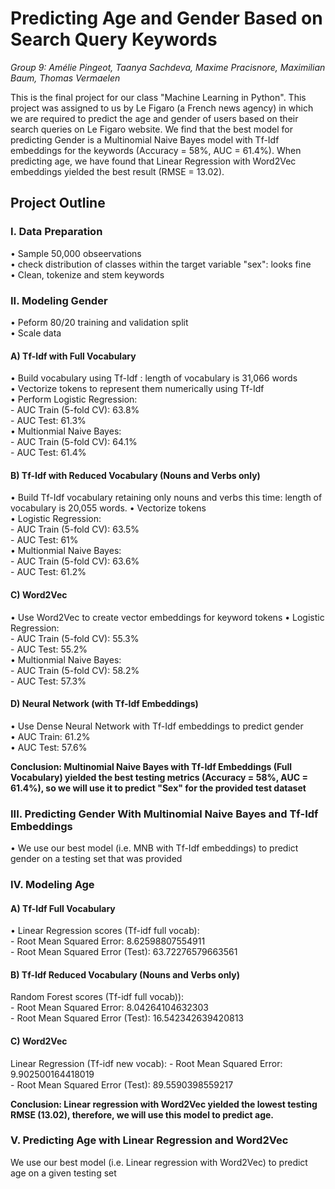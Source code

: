 # Predicting Age and Gender Based on Search Query Keywords

*Group 9: Amélie Pingeot, Taanya Sachdeva, Maxime Pracisnore, Maximilian Baum, Thomas Vermaelen*  

This is the final project for our class "Machine Learning in Python". This project was assigned to us by Le Figaro (a French news agency) in which we are required to predict the age and gender of users based on their search queries on Le Figaro website. We find that the best model for predicting Gender is a Multinomial Naive Bayes model with Tf-Idf embeddings for the keywords (Accuracy = 58%, AUC = 61.4%). When predicting age, we have found that Linear Regression with Word2Vec embeddings yielded the best result (RMSE = 13.02).    

## Project Outline

### I. Data Preparation

• Sample 50,000 obseervations   
• check distribution of classes within the target variable "sex": looks fine  
• Clean, tokenize and stem keywords  


### II. Modeling Gender 

• Peform 80/20 training and validation split  
• Scale data 

#### A) Tf-Idf with Full Vocabulary

• Build vocabulary using Tf-Idf : length of vocabulary is 31,066 words  
• Vectorize tokens to represent them numerically using Tf-Idf  
• Perform Logistic Regression:  
    - AUC Train (5-fold CV): 63.8%  
    - AUC Test: 61.3%  
• Multionmial Naive Bayes:  
    - AUC Train (5-fold CV): 64.1%  
    - AUC Test: 61.4%  

#### B) Tf-Idf with Reduced Vocabulary (Nouns and Verbs only)

• Build Tf-Idf vocabulary retaining only nouns and verbs this time: length of vocabulary is 20,055 words. 
• Vectorize tokens  
• Logistic Regression:  
    - AUC Train (5-fold CV): 63.5%  
    - AUC Test: 61%  
• Multionmial Naive Bayes:  
    - AUC Train (5-fold CV): 63.6%  
    - AUC Test: 61.2%  

#### C) Word2Vec

• Use Word2Vec to create vector embeddings for keyword tokens
• Logistic Regression:  
    - AUC Train (5-fold CV): 55.3%  
    - AUC Test: 55.2%  
• Multionmial Naive Bayes:  
    - AUC Train (5-fold CV): 58.2%  
    - AUC Test: 57.3%  

#### D) Neural Network (with Tf-Idf Embeddings)

• Use Dense Neural Network with Tf-Idf embeddings to predict gender  
• AUC Train: 61.2%  
• AUC Test: 57.6%  

**Conclusion: Multinomial Naive Bayes with Tf-Idf Embeddings (Full Vocabulary) yielded the best testing metrics (Accuracy = 58%, AUC = 61.4%), so we will use it to predict "Sex" for the provided test dataset**  

### III. Predicting Gender With Multinomial Naive Bayes and Tf-Idf Embeddings

• We use our best model (i.e. MNB with Tf-Idf embeddings) to predict gender on a testing set that was provided

### IV. Modeling Age

#### A) Tf-Idf Full Vocabulary

• Linear Regression scores (Tf-idf full vocab):  
    - Root Mean Squared Error: 8.62598807554911  
    - Root Mean Squared Error (Test): 63.72276579663561  

#### B) Tf-Idf Reduced Vocabulary (Nouns and Verbs only)

Random Forest scores (Tf-idf full vocab)):  
    - Root Mean Squared Error: 8.04264104632303  
    - Root Mean Squared Error (Test): 16.542342639420813  

#### C) Word2Vec

Linear Regression (Tf-idf new vocab):
    - Root Mean Squared Error: 9.902500164418019  
    - Root Mean Squared Error (Test): 89.5590398559217  

**Conclusion: Linear regression with Word2Vec yielded the lowest testing RMSE (13.02), therefore, we will use this model to predict age.**  

### V. Predicting Age with Linear Regression and Word2Vec

We use our best model (i.e. Linear regression with Word2Vec) to predict age on a given testing set  

